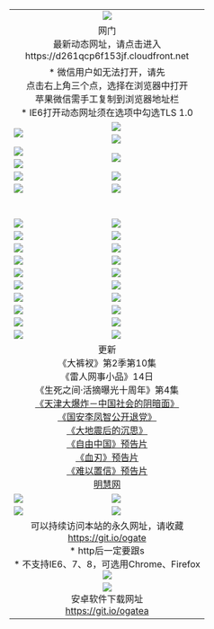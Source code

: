 ﻿<table>
  <tr></tr>
  <tr><td colspan=2 align=center><img src="https://cloud.githubusercontent.com/assets/11880933/13434984/f430fae2-e012-11e5-814f-c2df1e82b247.jpg" /></td></tr>
  <tr><td colspan=2 align=center>网门<br>最新动态网址，请点击进入
<br>https://d261qcp6f153jf.cloudfront.net
    </td>
  </tr>
  <tr>
    <td colspan=2 align=center>* 微信用户如无法打开，请先<br>点击右上角三个点，选择在浏览器中打开<br>苹果微信需手工复制到浏览器地址栏
    <br>* IE6打开动态网址须在选项中勾选TLS 1.0</td>
  </tr>
  <tr>
    <td rowspan=2><a href="https://d261qcp6f153jf.cloudfront.net/ogUP.aspx?name=11DKC.mp4&list=11DKC" target="_blank"><img src="https://d261qcp6f153jf.cloudfront.net/Up/11DKC1.jpg" /></a></td> 
    <td><div><a href="https://d261qcp6f153jf.cloudfront.net/ogUP.aspx?name=LRWS.mp4&list=LRWS" target="_blank"><img src="https://d261qcp6f153jf.cloudfront.net/Up/LRWS.jpg" /></a></td>
   </tr>
  <tr>
    <td><a href="https://d261qcp6f153jf.cloudfront.net/ogNiceVedio.aspx" target="_blank"><img src="https://d261qcp6f153jf.cloudfront.net/Up/11TGKDY.jpg" /></a></td>
  </tr>
  <tr>
    <td><a href="https://d261qcp6f153jf.cloudfront.net/ogUP.aspx?name=JQR.mp4&count=2" target="_blank"><img src="https://d261qcp6f153jf.cloudfront.net/Up/JQR.jpg" /></a></td>   
    <td rowspan=2><a href="https://d261qcp6f153jf.cloudfront.net/ogUP.aspx?name=JP.mp4&count=9" target="_blank"><img src="https://d261qcp6f153jf.cloudfront.net/Up/JP.jpg" /></td>
  </tr>
  <tr>
    <td><a href="https://d261qcp6f153jf.cloudfront.net/ogUP.aspx?name=WH.mp4" target="_blank"><img src="https://d261qcp6f153jf.cloudfront.net/Up/WH.jpg" /></a></td>
  </tr>
  <tr>
    <td><a href="https://d261qcp6f153jf.cloudfront.net/ogUP.aspx?name=SSZJ.mp4&list=SSZJ" target="_blank"><img src="https://d261qcp6f153jf.cloudfront.net/Up/SSZJ.jpg" /></a></td>
    <td><a href="https://d261qcp6f153jf.cloudfront.net/ogUP.aspx?name=1XQK.mp4&count=13" target="_blank"><img src="https://d261qcp6f153jf.cloudfront.net/Up/1XQK.jpg" /></a</td>
  </tr>
  <tr>
    <td><a href="https://d261qcp6f153jf.cloudfront.net/ogUP.aspx?name=ZY.mp4&count=2015:16" target="_blank"><img src="https://d261qcp6f153jf.cloudfront.net/Up/ZY.jpg" /></a</td>
    <td><a href="https://d261qcp6f153jf.cloudfront.net/ogUP.aspx?name=XTFY.mp4&count=B:2,A:24" target="_blank"><img src="https://d261qcp6f153jf.cloudfront.net/Up/XTFY.jpg" /></a></td>
  </tr>
  <!--tr>
    <td><a href="https://d261qcp6f153jf.cloudfront.net/ogUP.aspx?name=1LYF.mp4&count=2" target="_blank"><img src="https://cloud.githubusercontent.com/assets/11880933/13720279/6f16eb48-e83f-11e5-9556-90e9d1e24d09.jpg" /></a></td>
    <td><a href="https://d261qcp6f153jf.cloudfront.net/ogUP.aspx?name=1ZGC.mp4&count=6" target="_blank"><img src="https://cloud.githubusercontent.com/assets/11880933/13720281/7e0c9044-e83f-11e5-915d-d63d593fef21.jpg" /></a></td>
  </tr>
  <tr>
    <td><a href="https://d261qcp6f153jf.cloudfront.net/ogUP.aspx?name=1ZKM.mp4&count=3&current=3" target="_blank"><img src="https://cloud.githubusercontent.com/assets/11880933/13720283/858f1954-e83f-11e5-800b-94708d4ce09e.jpg" /></a></td>  
    <td><a href="https://d261qcp6f153jf.cloudfront.net/ogUP.aspx?name=1WWY.mp4&count=6&current=6" target="_blank"><img src="https://cloud.githubusercontent.com/assets/11880933/13720286/8fb0ffa6-e83f-11e5-8873-bfd1abd9ad97.jpg" /></a></td>
  </tr>
  <tr>
    <td><a href="https://d261qcp6f153jf.cloudfront.net/ogUP.aspx?name=10JGY.mp4&count=3" target="_blank"><img src="https://cloud.githubusercontent.com/assets/11880933/13720287/99e41986-e83f-11e5-9be2-70cc7ff44cf6.jpg" /></a></td>
    <td><a href="https://d261qcp6f153jf.cloudfront.net/ogUP.aspx?name=10CYS.mp4&count=2" target="_blank"><img src="https://cloud.githubusercontent.com/assets/11880933/13720292/a531a128-e83f-11e5-88ec-42f8d394e971.jpg" /></a></td>
  </tr-->
  <tr height="40">
  </tr>
  <tr>
    <td><a href="https://d261qcp6f153jf.cloudfront.net/ogUP.aspx?name=4SQQ.mp4&list=4SQQ" target="_blank"><img src="https://d261qcp6f153jf.cloudfront.net/Up/4SQQ0.jpg"/></a></td>
    <td><a href="https://d261qcp6f153jf.cloudfront.net/ogUP.aspx?name=4SHQ.mp4&list=4SHQ" target="_blank"><img src="https://d261qcp6f153jf.cloudfront.net/Up/4SHQ0.jpg"/></a></td>
  </tr>
  <tr>
    <td><a href="https://d261qcp6f153jf.cloudfront.net/ogUP.aspx?name=4SZG.mp4&list=4SZG" target="_blank"><img src="https://d261qcp6f153jf.cloudfront.net/Up/4SZG0.jpg"/></a></td>
    <td><a href="https://d261qcp6f153jf.cloudfront.net/ogUP.aspx?name=4SDJ.mp4&list=4SDJ" target="_blank"><img src="https://d261qcp6f153jf.cloudfront.net/Up/4SDJ0.jpg"/></a></td>
  </tr>
  <tr>
    <td><a href="https://d261qcp6f153jf.cloudfront.net/ogUP.aspx?name=4SGX.mp4&list=4SGX" target="_blank"><img src="https://d261qcp6f153jf.cloudfront.net/Up/4SGX0.jpg"/></a></td>
    <td><a href="https://d261qcp6f153jf.cloudfront.net/ogUP.aspx?name=4SHD.mp4&list=4SHD" target="_blank"><img src="https://d261qcp6f153jf.cloudfront.net/Up/4SHD0.jpg"/></a></td>
  </tr>
  <tr>
    <td><a href="https://d261qcp6f153jf.cloudfront.net/ogUP.aspx?name=4CTX.mp4&list=4CTX" target="_blank"><img src="https://d261qcp6f153jf.cloudfront.net/Up/4CTX0.jpg"/></a></td>
    <td><a href="https://d261qcp6f153jf.cloudfront.net/ogUP.aspx?name=4CWZ.mp4&list=4CWZ" target="_blank"><img src="https://d261qcp6f153jf.cloudfront.net/Up/4CWZ0.jpg"/></a></td>
  </tr>
  <tr>
    <td><a href="https://d261qcp6f153jf.cloudfront.net/onUP.aspx?name=https://d1qhweuvr3wm0g.cloudfront.net/" target="_blank"><img src="https://d261qcp6f153jf.cloudfront.net/Up/0DTW.jpg"/></a></td>
    <td><a href="https://d261qcp6f153jf.cloudfront.net/onUP.aspx?name=https://d240ns8up8earz.cloudfront.net/acenter/" target="_blank"><img src="https://d261qcp6f153jf.cloudfront.net/Up/0TDW.jpg" /></a></td>
  </tr>
  <tr>
    <td><a href="https://d261qcp6f153jf.cloudfront.net/onUP.aspx?name=https://d4508d6vomz2p.cloudfront.net/gb/nsc413.htm" target="_blank"><img src="https://d261qcp6f153jf.cloudfront.net/Up/0DJY.jpg" /></a></td>
    <td><a href="https://d261qcp6f153jf.cloudfront.net/onUP.aspx?name=https://d3bxwq7vzudb5l.cloudfront.net/xtr/gb/prog204.html" target="_blank"><img src="https://d261qcp6f153jf.cloudfront.net/Up/0XTR.jpg" /></a></td>
  </tr>
  <tr>
    <td><a href="https://d261qcp6f153jf.cloudfront.net/onUP.aspx?name=https://d3aj00iefsmfgc.cloudfront.net/" target="_blank"><img src="https://d261qcp6f153jf.cloudfront.net/Up/0MHW.jpg" /></a></td>
    <td><a href="https://d261qcp6f153jf.cloudfront.net/onUP.aspx?name=https://d1sbg9daat0zu5.cloudfront.net/" target="_blank"><img src="https://d261qcp6f153jf.cloudfront.net/Up/0ZJW.jpg" /></a></td>
  </tr>
  <tr>
    <td><a href="https://d261qcp6f153jf.cloudfront.net/ogUP.aspx?name=0FG.zip" target="_blank"><img src="https://d261qcp6f153jf.cloudfront.net/Up/0FG.jpg" /></a></td>
    <td><a href="https://d261qcp6f153jf.cloudfront.net/ogUP.aspx?name=0FGA.apk" target="_blank"><img src="https://d261qcp6f153jf.cloudfront.net/Up/0FGA.jpg" /></a></td>
  </tr>
  <tr>
    <td><a href="https://d261qcp6f153jf.cloudfront.net/ogUP.aspx?name=0U.zip" target="_blank"><img src="https://d261qcp6f153jf.cloudfront.net/Up/0U.jpg" /></a></td>
    <td><a href="https://d261qcp6f153jf.cloudfront.net/ogUP.aspx?name=0UA.apk" target="_blank"><img src="https://d261qcp6f153jf.cloudfront.net/Up/0UA.jpg" /></a></td>
  </tr>
  <tr>
    <td><a href="https://d261qcp6f153jf.cloudfront.net/ogUP.aspx?name=0iPPOTV.zip" target="_blank"><img src="https://d261qcp6f153jf.cloudfront.net/Up/0iPPOTV.jpg" /></a></td>
    <td><a href="https://d261qcp6f153jf.cloudfront.net/ogUP.aspx?name=0iNTD.apk" target="_blank"><img src="https://d261qcp6f153jf.cloudfront.net/Up/0iNTD.jpg" /></a></td>
  </tr>
  <tr>
    <td colspan=2 align=center>更新<br>
      《大裤衩》第2季第10集<br>
      《雷人网事小品》14日<br>
      《生死之间·活摘曝光十周年》第4集</a><br>
      <a href="https://d261qcp6f153jf.cloudfront.net/ogUP.aspx?name=4TJDBZ.mp4" target="_blank">《天津大爆炸－中国社会的阴暗面》</a><br>
      <a href="https://d261qcp6f153jf.cloudfront.net/ogUP.aspx?name=4LFZ.mp4" target="_blank">《国安李凤智公开退党》</a><br>
      <a href="https://d261qcp6f153jf.cloudfront.net/ogUP.aspx?name=4DDZHDCS.mp4" target="_blank">《大地震后的沉思》</a><br>
      <a href="https://d261qcp6f153jf.cloudfront.net/ogUP.aspx?name=11ZYZG0.mp4" target="_blank">《自由中国》预告片</a><br>
      <a href="https://d261qcp6f153jf.cloudfront.net/ogUP.aspx?name=11XR.mp4" target="_blank">《血刃》预告片</a><br>
      <a href="https://d261qcp6f153jf.cloudfront.net/ogUP.aspx?name=11NYZX.mp4&count=2" target="_blank">《难以置信》预告片</a><br>
      <a href="https://d261qcp6f153jf.cloudfront.net/onUP.aspx?name=https://www.minghui.org/" target="_blank">明慧网</a></td>
    </td>
  </tr>
  <tr>
    <td><a href="https://d261qcp6f153jf.cloudfront.net/ogNice.aspx" target="_blank"><img src="https://cloud.githubusercontent.com/assets/11880933/13720378/f84bb392-e841-11e5-8739-815049dd6ff8.jpg" /></a></td>
    <td><a href="https://d261qcp6f153jf.cloudfront.net/onCO.aspx?ob=600%E4%BA%8B%E7%89%A9&op=%E5%A2%9E%E5%88%A0%E6%94%B9&args=WH1~%23%E7%B1%BB%E5%9E%8B6%E6%96%B0%E9%97%BB%7c%23%E7%B1%BB%E5%9E%8B6%E8%AF%84%E8%AE%BA&mode=" target="_blank"><img src="https://cloud.githubusercontent.com/assets/11880933/13720380/04d76a16-e842-11e5-8833-e627daa88802.jpg" /></a></td> 
  </tr>
  <tr>
    <td><a href="https://d261qcp6f153jf.cloudfront.net/ogDY.aspx" target="_blank"><img src="https://cloud.githubusercontent.com/assets/11880933/13720384/11817090-e842-11e5-9571-7dc2f1af9f42.jpg" /></a></td>
    <td><a href="https://d261qcp6f153jf.cloudfront.net/ogST.aspx" target="_blank"><img src="https://cloud.githubusercontent.com/assets/11880933/13720385/1467ea3c-e842-11e5-86df-c96c9a556aaf.jpg" /></a></td> 
  </tr>
  <!--tr>
    <td colspan=2 align=center>
      <微信可扫描以下临时二维码<br/>https://bit.ly/1mBQHW8<br/><a href="https://d261qcp6f153jf.cloudfront.net/Up/0WMGDL3.png" target="_blank"><img src="https://d261qcp6f153jf.cloudfront.net/Up/0WMGD3.png"/></a>
  </tr-->
  <tr>
    <td colspan=2 align=center>可以持续访问本站的永久网址，请收藏<br/><a href="https://git.io/ogate" target="_blank">https://git.io/ogate</a><br/>* http后一定要跟s<br/>* 不支持IE6、7、8，可选用Chrome、Firefox<br/><a href="https://d261qcp6f153jf.cloudfront.net/Up/0WMGDL2.png" target="_blank"><img src="https://d261qcp6f153jf.cloudfront.net/Up/0WMGD2.png"/></a></td>
  </tr>
  <tr>
    <td colspan=2 align=center><a href="https://d261qcp6f153jf.cloudfront.net/ogUP.aspx?name=0oGate.apk" target="_blank"><img src="https://cloud.githubusercontent.com/assets/11880933/13720399/75e143ee-e842-11e5-9f0a-1421f423c80f.jpg" /></a><br>安卓软件下载网址<br><a href="https://git.io/ogatea">https://git.io/ogatea</a></td>
  </tr>
  <!--tr>
    <td colspan=2 align=center>可能失效的动态网址
    </td>
  </tr-->
</table>
